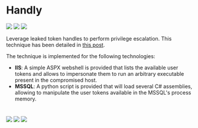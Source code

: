 # Handly
[![](https://img.shields.io/badge/Category-Lateral%20Movement-E5A505?style=flat-square)]() [![](https://img.shields.io/badge/Category-Privilege%20Escalation-E5A505?style=flat-square)]() [![](https://img.shields.io/badge/Language-.NET%20%2f%20Python-E5A505?style=flat-square)]()

Leverage leaked token handles to perform privilege escalation. This technique has been detailed in [this post](https://www.tarlogic.com/blog/token-handles-abuse-one-shell-to-handle-them-all/).

The technique is implemented for the following technologies:
* **IIS**: A simple ASPX webshell is provided that lists the available user tokens and allows to impersonate them to run an arbitrary executable present in the compromised host.
* **MSSQL**: A python script is provided that will load several C# assemblies, allowing to manipulate the user tokens available in the MSSQL's process memory. 

#

[![](https://img.shields.io/badge/www-blackarrow.net-E5A505?style=flat-square)](https://www.blackarrow.net) [![](https://img.shields.io/badge/twitter-@BlackArrowSec-00aced?style=flat-square&logo=twitter&logoColor=white)](https://twitter.com/BlackArrowSec) [![](https://img.shields.io/badge/linkedin-@BlackArrowSec-0084b4?style=flat-square&logo=linkedin&logoColor=white)](https://www.linkedin.com/company/blackarrowsec/)